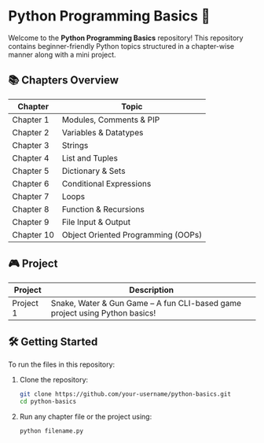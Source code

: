 # Python Programming Basics 🚀

Welcome to the **Python Programming Basics** repository! This repository contains beginner-friendly Python topics structured in a chapter-wise manner along with a mini project.

## 📚 Chapters Overview

| Chapter | Topic |
|--------|-------|
| Chapter 1 | Modules, Comments & PIP |
| Chapter 2 | Variables & Datatypes |
| Chapter 3 | Strings |
| Chapter 4 | List and Tuples |
| Chapter 5 | Dictionary & Sets |
| Chapter 6 | Conditional Expressions |
| Chapter 7 | Loops |
| Chapter 8 | Function & Recursions |
| Chapter 9 | File Input & Output |
| Chapter 10 | Object Oriented Programming (OOPs) |

## 🎮 Project

| Project | Description |
|---------|-------------|
| Project 1 | Snake, Water & Gun Game – A fun CLI-based game project using Python basics! |

## 🛠️ Getting Started

To run the files in this repository:

1. Clone the repository:
   ```bash
   git clone https://github.com/your-username/python-basics.git
   cd python-basics
2. Run any chapter file or the project using:
   ```bash
   python filename.py


   

